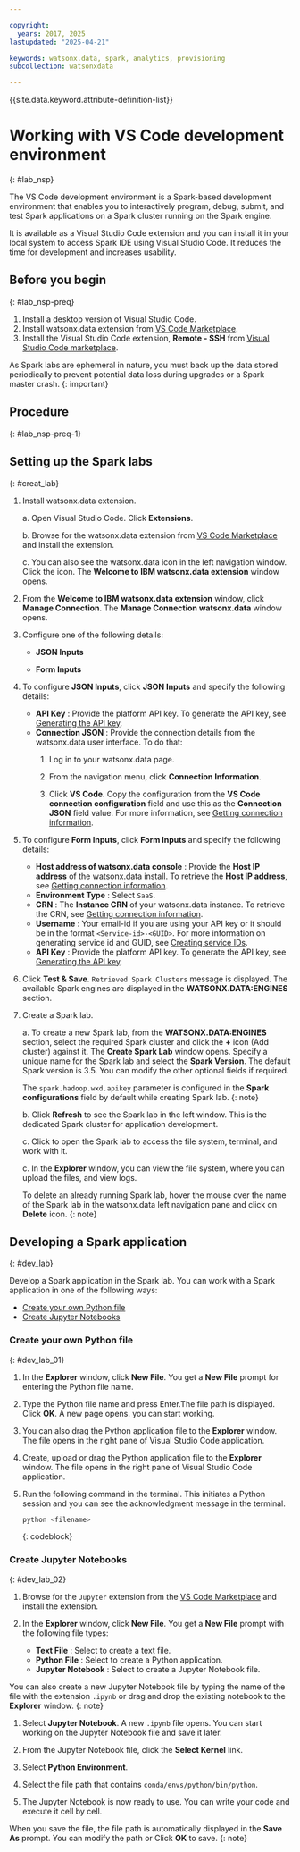 ```yaml
---

copyright:
  years: 2017, 2025
lastupdated: "2025-04-21"

keywords: watsonx.data, spark, analytics, provisioning
subcollection: watsonxdata

---
```


{{site.data.keyword.attribute-definition-list}}

# Working with VS Code development environment
{: #lab_nsp}

The VS Code development environment is a Spark-based development environment that enables you to interactively program, debug, submit, and test Spark applications on a Spark cluster running on the Spark engine.

It is available as a Visual Studio Code extension and you can install it in your local system to access Spark IDE using Visual Studio Code. It reduces the time for development and increases usability.


## Before you begin
{: #lab_nsp-preq}


1. Install a desktop version of Visual Studio Code.
1. Install watsonx.data extension from [VS Code Marketplace](https://marketplace.visualstudio.com/items?itemName=IBM.watsonx-data).
1. Install the Visual Studio Code extension, **Remote - SSH** from [Visual Studio Code marketplace](https://marketplace.visualstudio.com/items?itemName=ms-vscode-remote.remote-ssh).


As Spark labs are ephemeral in nature, you must back up the data stored periodically to prevent potential data loss during upgrades or a Spark master crash.
{: important}

## Procedure
{: #lab_nsp-preq-1}


## Setting up the Spark labs
{: #creat_lab}

1. Install watsonx.data extension.

    a. Open Visual Studio Code. Click **Extensions**.

    b. Browse for the watsonx.data extension from [VS Code Marketplace](https://marketplace.visualstudio.com/items?itemName=IBM.watsonx-data) and install the extension.

    c. You can also see the watsonx.data icon in the left navigation window. Click the icon. The **Welcome to IBM watsonx.data extension** window opens.


2. From the **Welcome to IBM watsonx.data extension** window, click **Manage Connection**. The **Manage Connection watsonx.data** window opens.

3. Configure one of the following details:

    * **JSON Inputs**

    * **Form Inputs**

4. To configure **JSON Inputs**, click **JSON Inputs** and specify the following details:

    * **API Key** : Provide the platform API key. To generate the API key, see [Generating the API key]({{site.data.keyword.ref-con-presto-serv-link}}).
    * **Connection JSON** : Provide the connection details from the watsonx.data user interface. To do that:
        1. Log in to your watsonx.data page.

        2. From the navigation menu, click **Connection Information**.

        3. Click **VS Code**. Copy the configuration  from the **VS Code connection configuration** field and use this as the **Connection JSON** field value. For more information, see [Getting connection information]({{site.data.keyword.ref-get_connection-link}}).


5. To configure **Form Inputs**, click **Form Inputs** and specify the following details:
    * **Host address of watsonx.data console** : Provide the **Host IP address** of the watsonx.data install. To retrieve the **Host IP address**, see [Getting connection information]({{site.data.keyword.ref-get_connection-link}}).
    * **Environment Type** : Select `SaaS`.
    * **CRN** : The **Instance CRN** of your watsonx.data instance. To retrieve the CRN, see [Getting connection information]({{site.data.keyword.ref-get_connection-link}}).
    * **Username** : Your email-id if you are using your API key or it should be in the format `<Service-id>-<GUID>`. For more information on generating service id and GUID, see [Creating service IDs](https://www.ibm.com/docs/en/watsonx/watsonxdata/aws?topic=usca-granting-access-through-service-ids-api-keys-from-saas-console#creating_service_IDs).
    * **API Key** : Provide the platform API key. To generate the API key, see [Generating the API key]({{site.data.keyword.ref-con-presto-serv-link}}).

4. Click **Test & Save**. `Retrieved Spark Clusters` message is displayed. The available Spark engines are displayed in the **WATSONX.DATA:ENGINES** section.

3. Create a Spark lab.

    a. To create a new Spark lab, from the **WATSONX.DATA:ENGINES** section, select the required Spark cluster and click the **+** icon (Add cluster) against it. The **Create Spark Lab** window opens. Specify a unique name for the Spark lab and select the **Spark Version**. The default Spark version is 3.5. You can modify the other optional fields if required.

    The `spark.hadoop.wxd.apikey` parameter is configured in the **Spark configurations** field by default while creating Spark lab.
    {: note}

    b. Click **Refresh** to see the Spark lab in the left window. This is the dedicated Spark cluster for application development.

    c. Click to open the Spark lab to access the file system, terminal, and work with it.

    c. In the **Explorer** window, you can view the file system, where you can upload the files, and view logs.

    To delete an already running Spark lab, hover the mouse over the name of the Spark lab in the watsonx.data left navigation pane and click on **Delete** icon.
    {: note}

## Developing a Spark application
{: #dev_lab}

Develop a Spark application in the Spark lab. You can work with a Spark application in one of the following ways:

* [Create your own Python file](#dev_lab_01)
* [Create Jupyter Notebooks](#dev_lab_02)

### Create your own Python file
{: #dev_lab_01}

1. In the **Explorer** window, click **New File**. You get a **New File** prompt for entering the Python file name.
1. Type the Python file name and press Enter.The file path is displayed. Click **OK**. A new page opens. you can start working.
1. You can also drag the Python application file to the **Explorer** window. The file opens in the right pane of Visual Studio Code application.

1. Create, upload or drag the Python application file to the **Explorer** window. The file opens in the right pane of Visual Studio Code application.

2. Run the following command in the terminal. This initiates a Python session and you can see the acknowledgment message in the terminal.

    ```bash
    python <filename>
    ```
    {: codeblock}

### Create Jupyter Notebooks
{: #dev_lab_02}


1. Browse for the `Jupyter` extension from the [VS Code Marketplace](https://marketplace.visualstudio.com/items?itemName=ms-toolsai.jupyter) and install the extension.


1. In the **Explorer** window, click **New File**. You get a **New File** prompt with the following file types:
   * **Text File** : Select to create a text file.
   * **Python File** : Select to create a Python application.
   * **Jupyter Notebook** : Select to create a Jupyter Notebook file.

You can also create a new Jupyter Notebook file by typing the name of the file with the extension `.ipynb` or drag and drop the existing notebook to the **Explorer** window.
{: note}

1. Select **Jupyter Notebook**. A new `.ipynb` file opens. You can start working on the Jupyter Notebook file and save it later.

1. From the Jupyter Notebook file, click the **Select Kernel** link.

1. Select **Python Environment**.

5. Select the file path that contains `conda/envs/python/bin/python`.

5. The Jupyter Notebook is now ready to use. You can write your code and execute it cell by cell.

When you save the file, the file path is automatically displayed in the **Save As** prompt. You can modify the path or Click **OK** to save.
{: note}

